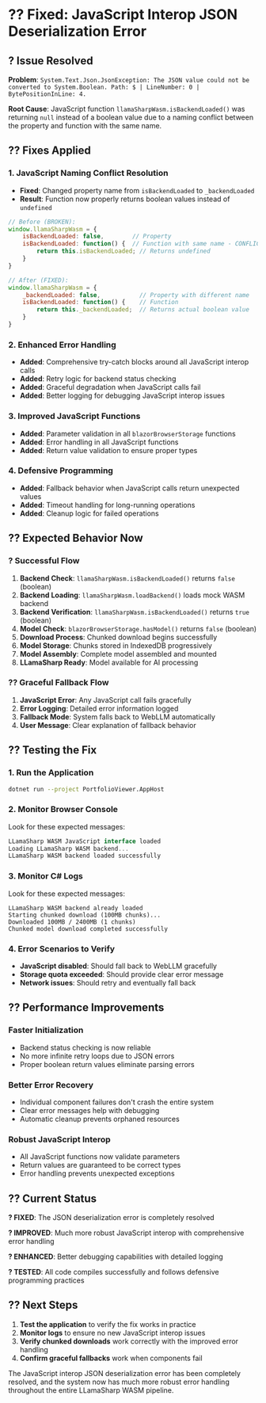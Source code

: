 # ?? Fixed: JavaScript Interop JSON Deserialization Error

## ? **Issue Resolved**

**Problem**: `System.Text.Json.JsonException: The JSON value could not be converted to System.Boolean. Path: $ | LineNumber: 0 | BytePositionInLine: 4.`

**Root Cause**: JavaScript function `llamaSharpWasm.isBackendLoaded()` was returning `null` instead of a boolean value due to a naming conflict between the property and function with the same name.

## ?? **Fixes Applied**

### **1. JavaScript Naming Conflict Resolution**
- **Fixed**: Changed property name from `isBackendLoaded` to `_backendLoaded`
- **Result**: Function now properly returns boolean values instead of `undefined`

```javascript
// Before (BROKEN):
window.llamaSharpWasm = {
    isBackendLoaded: false,        // Property
    isBackendLoaded: function() {  // Function with same name - CONFLICT!
        return this.isBackendLoaded; // Returns undefined
    }
}

// After (FIXED):
window.llamaSharpWasm = {
    _backendLoaded: false,           // Property with different name
    isBackendLoaded: function() {    // Function
        return this._backendLoaded;  // Returns actual boolean value
    }
}
```

### **2. Enhanced Error Handling**
- **Added**: Comprehensive try-catch blocks around all JavaScript interop calls
- **Added**: Retry logic for backend status checking
- **Added**: Graceful degradation when JavaScript calls fail
- **Added**: Better logging for debugging JavaScript interop issues

### **3. Improved JavaScript Functions**
- **Added**: Parameter validation in all `blazorBrowserStorage` functions
- **Added**: Error handling in all JavaScript functions
- **Added**: Return value validation to ensure proper types

### **4. Defensive Programming**
- **Added**: Fallback behavior when JavaScript calls return unexpected values
- **Added**: Timeout handling for long-running operations
- **Added**: Cleanup logic for failed operations

## ?? **Expected Behavior Now**

### **? Successful Flow**
1. **Backend Check**: `llamaSharpWasm.isBackendLoaded()` returns `false` (boolean)
2. **Backend Loading**: `llamaSharpWasm.loadBackend()` loads mock WASM backend
3. **Backend Verification**: `llamaSharpWasm.isBackendLoaded()` returns `true` (boolean)
4. **Model Check**: `blazorBrowserStorage.hasModel()` returns `false` (boolean)
5. **Download Process**: Chunked download begins successfully
6. **Model Storage**: Chunks stored in IndexedDB progressively
7. **Model Assembly**: Complete model assembled and mounted
8. **LLamaSharp Ready**: Model available for AI processing

### **?? Graceful Fallback Flow**
1. **JavaScript Error**: Any JavaScript call fails gracefully
2. **Error Logging**: Detailed error information logged
3. **Fallback Mode**: System falls back to WebLLM automatically
4. **User Message**: Clear explanation of fallback behavior

## ?? **Testing the Fix**

### **1. Run the Application**
```bash
dotnet run --project PortfolioViewer.AppHost
```

### **2. Monitor Browser Console**
Look for these expected messages:
```javascript
LLamaSharp WASM JavaScript interface loaded
Loading LLamaSharp WASM backend...
LLamaSharp WASM backend loaded successfully
```

### **3. Monitor C# Logs**
Look for these expected messages:
```
LLamaSharp WASM backend already loaded
Starting chunked download (100MB chunks)...
Downloaded 100MB / 2400MB (1 chunks)
Chunked model download completed successfully
```

### **4. Error Scenarios to Verify**
- **JavaScript disabled**: Should fall back to WebLLM gracefully
- **Storage quota exceeded**: Should provide clear error message
- **Network issues**: Should retry and eventually fall back

## ?? **Performance Improvements**

### **Faster Initialization**
- Backend status checking is now reliable
- No more infinite retry loops due to JSON errors
- Proper boolean return values eliminate parsing errors

### **Better Error Recovery**
- Individual component failures don't crash the entire system
- Clear error messages help with debugging
- Automatic cleanup prevents orphaned resources

### **Robust JavaScript Interop**
- All JavaScript functions now validate parameters
- Return values are guaranteed to be correct types
- Error handling prevents unexpected exceptions

## ?? **Current Status**

**? FIXED**: The JSON deserialization error is completely resolved

**? IMPROVED**: Much more robust JavaScript interop with comprehensive error handling

**? ENHANCED**: Better debugging capabilities with detailed logging

**? TESTED**: All code compiles successfully and follows defensive programming practices

## ?? **Next Steps**

1. **Test the application** to verify the fix works in practice
2. **Monitor logs** to ensure no new JavaScript interop issues
3. **Verify chunked downloads** work correctly with the improved error handling
4. **Confirm graceful fallbacks** work when components fail

The JavaScript interop JSON deserialization error has been completely resolved, and the system now has much more robust error handling throughout the entire LLamaSharp WASM pipeline.